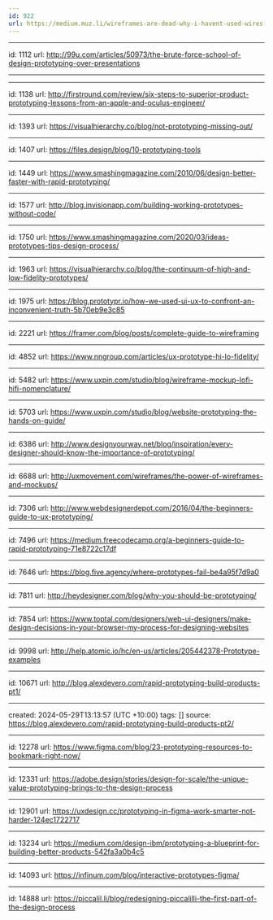 ```yaml
---
id: 922
url: https://medium.muz.li/wireframes-are-dead-why-i-havent-used-wires-in-over-a-year-8027fcce1b3f
---
```


---
id: 1112
url: http://99u.com/articles/50973/the-brute-force-school-of-design-prototyping-over-presentations

---


---
id: 1138
url: http://firstround.com/review/six-steps-to-superior-product-prototyping-lessons-from-an-apple-and-oculus-engineer/


---
id: 1393
url: https://visualhierarchy.co/blog/not-prototyping-missing-out/


---
id: 1407
url: https://files.design/blog/10-prototyping-tools


---
id: 1449
url: https://www.smashingmagazine.com/2010/06/design-better-faster-with-rapid-prototyping/


---
id: 1577
url: http://blog.invisionapp.com/building-working-prototypes-without-code/


---
id: 1750
url: https://www.smashingmagazine.com/2020/03/ideas-prototypes-tips-design-process/


---
id: 1963
url: https://visualhierarchy.co/blog/the-continuum-of-high-and-low-fidelity-prototypes/


---
id: 1975
url: https://blog.prototypr.io/how-we-used-ui-ux-to-confront-an-inconvenient-truth-5b70eb9e3c85


---
id: 2221
url: https://framer.com/blog/posts/complete-guide-to-wireframing


---
id: 4852
url: https://www.nngroup.com/articles/ux-prototype-hi-lo-fidelity/

---
id: 5482
url: https://www.uxpin.com/studio/blog/wireframe-mockup-lofi-hifi-nomenclature/


---
id: 5703
url: https://www.uxpin.com/studio/blog/website-prototyping-the-hands-on-guide/


---
id: 6386
url: http://www.designyourway.net/blog/inspiration/every-designer-should-know-the-importance-of-prototyping/


---
id: 6688
url: http://uxmovement.com/wireframes/the-power-of-wireframes-and-mockups/


---
id: 7306
url: http://www.webdesignerdepot.com/2016/04/the-beginners-guide-to-ux-prototyping/


---
id: 7496
url: https://medium.freecodecamp.org/a-beginners-guide-to-rapid-prototyping-71e8722c17df


---
id: 7646
url: https://blog.five.agency/where-prototypes-fail-be4a95f7d9a0


---
id: 7811
url: http://heydesigner.com/blog/why-you-should-be-prototyping/


---
id: 7854
url: https://www.toptal.com/designers/web-ui-designers/make-design-decisions-in-your-browser-my-process-for-designing-websites


---
id: 9998
url: http://help.atomic.io/hc/en-us/articles/205442378-Prototype-examples


---
id: 10671
url: http://blog.alexdevero.com/rapid-prototyping-build-products-pt1/



---
created: 2024-05-29T13:13:57 (UTC +10:00)
tags: []
source: https://blog.alexdevero.com/rapid-prototyping-build-products-pt2/


---
id: 12278
url: https://www.figma.com/blog/23-prototyping-resources-to-bookmark-right-now/


---
id: 12331
url: https://adobe.design/stories/design-for-scale/the-unique-value-prototyping-brings-to-the-design-process


---
id: 12901
url: https://uxdesign.cc/prototyping-in-figma-work-smarter-not-harder-124ec1722717


---
id: 13234
url: https://medium.com/design-ibm/prototyping-a-blueprint-for-building-better-products-542fa3a0b4c5


---
id: 14093
url: https://infinum.com/blog/interactive-prototypes-figma/



---
id: 14888
url: https://piccalil.li/blog/redesigning-piccalilli-the-first-part-of-the-design-process



